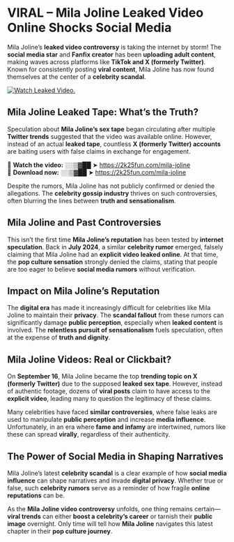 # VIRAL – Mila Joline Leaked Video Online Shocks Social Media 

Mila Joline’s **leaked video controversy** is taking the internet by storm! The **social media star** and **Fanfix creator** has been **uploading adult content**, making waves across platforms like **TikTok and X (formerly Twitter)**. Known for consistently posting **viral content**, Mila Joline has now found themselves at the center of a **celebrity scandal**.  

[![Watch Leaked Video.](https://miro.medium.com/v2/resize:fit:828/format:webp/1*cilzJN44JGOrTw9NJCrNHA.gif "Watch Leaked Video")](https://2k25fun.com/mila-joline)

## **Mila Joline Leaked Tape: What’s the Truth?**  
Speculation about **Mila Joline’s sex tape** began circulating after multiple **Twitter trends** suggested that the video was available online. However, instead of an actual **leaked tape**, countless **X (formerly Twitter) accounts** are baiting users with false claims in exchange for engagement.  

🔹 **Watch the video:** ░░▒▓██ ➤ https://2k25fun.com/mila-joline  
🔹 **Download now:** ░░▒▓██ ➤ https://2k25fun.com/mila-joline  

Despite the rumors, Mila Joline has not publicly confirmed or denied the allegations. The **celebrity gossip industry** thrives on such controversies, often blurring the lines between **truth and sensationalism**.  

## **Mila Joline and Past Controversies**  
This isn’t the first time **Mila Joline’s reputation** has been tested by **internet speculation**. Back in **July 2024**, a similar **celebrity rumor** emerged, falsely claiming that Mila Joline had an **explicit video leaked online**. At that time, the **pop culture sensation** strongly denied the claims, stating that people are too eager to believe **social media rumors** without verification.  

## **Impact on Mila Joline’s Reputation**  
The **digital era** has made it increasingly difficult for celebrities like Mila Joline to maintain their **privacy**. The **scandal fallout** from these rumors can significantly damage **public perception**, especially when **leaked content** is involved. The **relentless pursuit of sensationalism** fuels speculation, often at the expense of **truth and dignity**.  

## **Mila Joline Videos: Real or Clickbait?**  
On **September 16**, Mila Joline became the top **trending topic on X (formerly Twitter)** due to the supposed **leaked sex tape**. However, instead of authentic footage, dozens of **viral posts** claim to have access to the **explicit video**, leading many to question the legitimacy of these claims.  

Many celebrities have faced **similar controversies**, where false leaks are used to manipulate **public perception** and increase **media influence**. Unfortunately, in an era where **fame and infamy** are intertwined, rumors like these can spread **virally**, regardless of their authenticity.  

## **The Power of Social Media in Shaping Narratives**  
Mila Joline’s latest **celebrity scandal** is a clear example of how **social media influence** can shape narratives and invade **digital privacy**. Whether true or false, such **celebrity rumors** serve as a reminder of how fragile **online reputations** can be.  

As the **Mila Joline video controversy** unfolds, one thing remains certain—**viral trends** can either **boost a celebrity’s career** or tarnish their **public image** overnight. Only time will tell how **Mila Joline** navigates this latest chapter in their **pop culture journey**. 